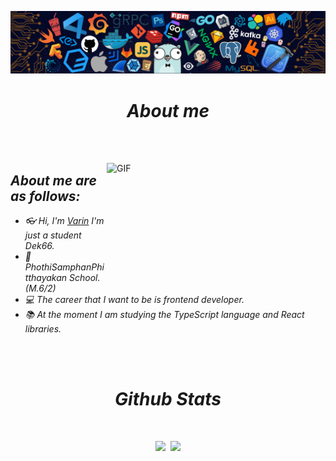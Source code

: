 ![Github Banner](https://raw.githubusercontent.com/Varin471/Varin471/main/bg-hero/l435eorEWh.png)

<i><h1 align="center">About me</h1></i><br><br>

<img align="right" alt="GIF" src="https://media3.giphy.com/media/3osxY9kuM2NGUfvThe/giphy.gif?cid=ecf05e47u92yupd3803lxlcwr2ac9sfjcrdgmil2b0c15fa7&rid=giphy.gif&ct=g"  width="350px" height ="200px"/>
<h2> <i>About me are as follows: </i> </h2>

- <i>👓 Hi, I'm [Varin](https://github.com/Varin-V) I'm just a student Dek66.</i>
- <i>🏫 PhothiSamphanPhitthayakan School. (M.6/2)</i>
- <i>💻 The career that I want to be is frontend developer.</i>
- <i>📚 At the moment I am studying the TypeScript language and React libraries.</i>



<br><br>
<i><h1 align="center"> Github Stats</h1></i>
<br>

<p align="center">
    <img height="200em" src="https://github-readme-stats.vercel.app/api?username=Varin471&show_icons=true&_color=7A7ADB&icon_color=2234AE&text_color=D3D3D3&bg_color=0,000000,130F40"/>&nbsp; 
  <img height="200em" src="https://github-readme-stats.vercel.app/api/top-langs?username=Varin471&langs_count=10&show_icons=true&locale=en&layout=compact&_color=7A7ADB&icon_color=2234AE&text_color=D3D3D3&bg_color=0,000000,130F40" />
</p>
